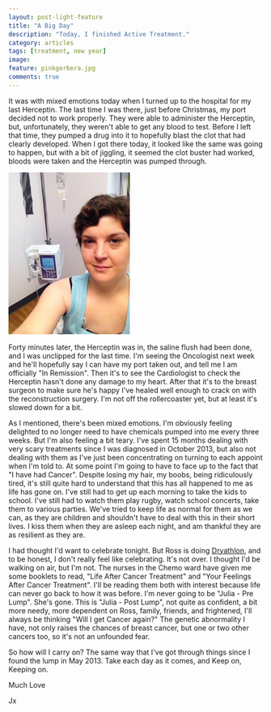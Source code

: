 ```yaml
---
layout: post-light-feature
title: "A Big Day"
description: "Today, I finished Active Treatment."
category: articles
tags: [treatment, new year]
image:
feature: pinkgerbera.jpg
comments: true
---
```


It was with mixed emotions today when I turned up to the hospital for my last Herceptin.  The last time I was there, just before Christmas, my port decided not to work properly.  They were able to administer the Herceptin, but, unfortunately, they weren't able to get any blood to test.  Before I left that time, they pumped a drug into it to hopefully blast the clot that had clearly developed.  When I got there today, it looked like the same was going to happen, but with a bit of jiggling, it seemed the clot buster had worked, bloods were taken and the Herceptin was pumped through.

<p class="center">
<img src="/images/last_herceptin.jpg" alt="Last Herceptin" style="width: auto;"/>
</p>

Forty minutes later, the Herceptin was in, the saline flush had been done, and I was unclipped for the last time.  I'm seeing the Oncologist next week and he'll hopefully say I can have my port taken out, and tell me I am officially "In Remission".  Then it's to see the Cardiologist to check the Herceptin hasn't done any damage to my heart.  After that it's to the breast surgeon to make sure he's happy I've healed well enough to crack on with the reconstruction surgery.  I'm not off the rollercoaster yet, but at least it's slowed down for a bit.

As I mentioned, there's been mixed emotions.  I'm obviously feeling delighted to no longer need to have chemicals pumped into me every three weeks.  But I'm also feeling a bit teary.  I've spent 15 months dealing with very scary treatments since I was diagnosed in October 2013, but also not dealing with them as I've just been concentrating on turning to each appoint when I'm told to.  At some point I'm going to have to face up to the fact that "I have had Cancer".  Despite losing my hair, my boobs, being ridiculously tired, it's still quite hard to understand that this has all happened to me as life has gone on.  I've still had to get up each morning to take the kids to school.  I've still had to watch them play rugby, watch school concerts, take them to various parties.  We've tried to keep life as normal for them as we can, as they are children and shouldn't have to deal with this in their short lives.  I kiss them when they are asleep each night, and am thankful they are as resilient as they are.

I had thought I'd want to celebrate tonight.  But Ross is doing [Dryathlon](https://www.justgiving.com/Ross-dryathlete2015/),   and to be honest, I don't really feel like celebrating.  It's not over.  I thought I'd be walking on air, but I'm not.  The nurses in the Chemo ward have given me some booklets to read, "Life After Cancer Treatment" and "Your Feelings After Cancer Treatment".  I'll be reading them both with interest because life can never go back to how it was before.  I'm never going to be "Julia - Pre Lump".  She's gone.  This is "Julia - Post Lump", not quite as confident, a bit more needy, more dependent on Ross, family, friends, and frightened,  I'll always be thinking "Will I get Cancer again?"  The genetic abnormality I have, not only raises the chances of breast cancer, but one or two other cancers too, so it's not an unfounded fear.

So how will I carry on?  The same way that I've got through things since I found the lump in May 2013.  Take each day as it comes, and Keep on, Keeping on.

Much Love

Jx  
